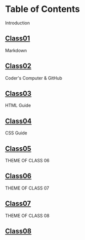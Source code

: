 # Table of Contents

Introduction
## [Class01](Class01/Notes.md)

Markdown
## [Class02](Class02/Notes2.md)

Coder's Computer & GitHub
## [Class03](Class03/Notes3.md)

HTML Guide
## [Class04](Class04/Notes4.md)

CSS Guide
## [Class05](Class5/Notes5.md)

THEME OF CLASS 06
## [Class06](Class/Notes6.md)

THEME OF CLASS 07
## [Class07](Class/Notes7.md)

THEME OF CLASS 08
## [Class08](Class/Notes8.md)